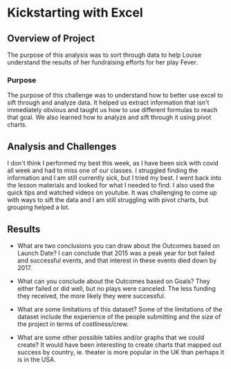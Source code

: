 # Kickstarting with Excel

## Overview of Project
The purpose of this analysis was to sort through data to help Louise understand the results of her fundraising efforts for her play Fever. 

### Purpose
The purpose of this challenge was to understand how to better use excel to sift through and analyze data. It helped us extract information that isn't immediately obvious and taught us how to use different formulas to reach that goal. We also learned how to analyze and sift through it using pivot charts. 

## Analysis and Challenges
I don't think I performed my best this week, as I have been sick with covid all week and had to miss one of our classes. I struggled finding the information and I am still currently sick, but I tried my best. I went back into the lesson materials and looked for what I needed to find. I also used the quick tips and watched videos on youtube. It was challenging to come up with ways to sift the data and I am still struggling with pivot charts, but grouping helped a lot. 

## Results

- What are two conclusions you can draw about the Outcomes based on Launch Date?
I can conclude that 2015 was a peak year for bot failed and successful events, and that interest in these events died down by 2017. 

- What can you conclude about the Outcomes based on Goals?
They either failed or did well, but no plays were canceled. The less funding they received, the more likely they were successful. 

- What are some limitations of this dataset?
Some of the limitations of the dataset include the experience of the people submitting and the size of the project in terms of costliness/crew.

- What are some other possible tables and/or graphs that we could create?
It would have been interesting to create charts that mapped out success by country, ie. theater is more popular in the UK than perhaps it is in the USA. 

